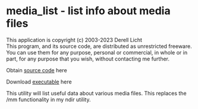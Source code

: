 # media_list - list info about media files
This application is copyright (c) 2003-2023  Derell Licht  
This program, and its source code, are distributed as unrestricted freeware.
You can use them for any purpose, personal or commercial, in whole or in part,
for any purpose that you wish, without contacting me further.

Obtain [source code](https://github.com/DerellLicht/media_list) here

Download [executable](http://derelllicht.com/files/media_list.zip) here

This utility will list useful data about various media files.
This replaces the /mm functionality in my ndir utility.
